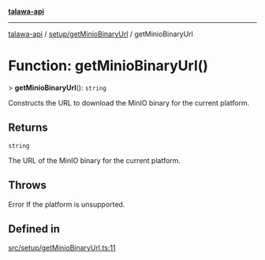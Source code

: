 [**talawa-api**](../../../README.md)

***

[talawa-api](../../../modules.md) / [setup/getMinioBinaryUrl](../README.md) / getMinioBinaryUrl

# Function: getMinioBinaryUrl()

\> **getMinioBinaryUrl**(): `string`

Constructs the URL to download the MinIO binary for the current platform.

## Returns

`string`

The URL of the MinIO binary for the current platform.

## Throws

Error If the platform is unsupported.

## Defined in

[src/setup/getMinioBinaryUrl.ts:11](https://github.com/PalisadoesFoundation/talawa-api/blob/5c5b29a0ea487bda8306089fe128f43f3be29f94/src/setup/getMinioBinaryUrl.ts#L11)
